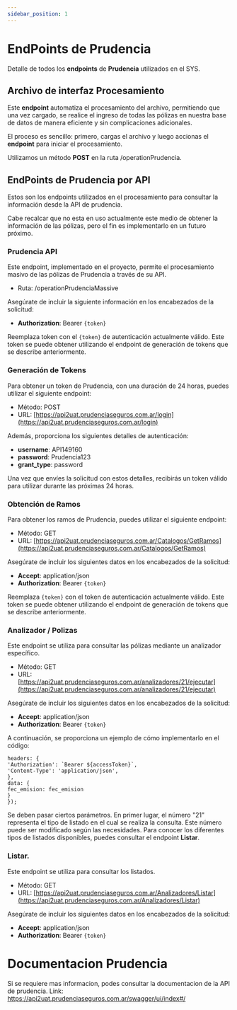 ```yaml
---
sidebar_position: 1
---
```


# EndPoints de Prudencia

Detalle de todos los **endpoints** de **Prudencia** utilizados en el SYS.

## Archivo de interfaz Procesamiento

Este **endpoint** automatiza el procesamiento del archivo, permitiendo que una vez cargado, se realice el ingreso de todas las pólizas en nuestra base de datos de manera eficiente y sin complicaciones adicionales.

El proceso es sencillo: primero, cargas el archivo y luego accionas el **endpoint** para iniciar el procesamiento.

 Utilizamos un método **POST** en la ruta /operationPrudencia.

## EndPoints de Prudencia por API

Estos son los endpoints utilizados en el procesamiento para consultar la información desde la API de prudencia.

Cabe recalcar que no esta en uso actualmente este medio de obtener la información de las pólizas, pero el fin es implementarlo en un futuro próximo.
### Prudencia API

Este endpoint, implementado en el proyecto, permite el procesamiento masivo de las pólizas de Prudencia a través de su API.

-   Ruta: /operationPrudenciaMassive

Asegúrate de incluir la siguiente información en los encabezados de la solicitud:

-   **Authorization**: Bearer ```{token}```

Reemplaza token con el ```{token}``` de autenticación actualmente válido. Este token se puede obtener utilizando el endpoint de generación de tokens que se describe anteriormente.


### Generación de Tokens

Para obtener un token de Prudencia, con una duración de 24 horas, puedes utilizar el siguiente endpoint:

-   Método: POST
-   URL: [https://api2uat.prudenciaseguros.com.ar/login](https://api2uat.prudenciaseguros.com.ar/login)

Además, proporciona los siguientes detalles de autenticación:

-   **username**: API149160
-   **password**: Prudencia123
-   **grant_type**: password

Una vez que envíes la solicitud con estos detalles, recibirás un token válido para utilizar durante las próximas 24 horas.

###   Obtención de Ramos

Para obtener los ramos de Prudencia, puedes utilizar el siguiente endpoint:

-   Método: GET
-   URL: [https://api2uat.prudenciaseguros.com.ar/Catalogos/GetRamos](https://api2uat.prudenciaseguros.com.ar/Catalogos/GetRamos)

Asegúrate de incluir los siguientes datos en los encabezados de la solicitud:

-   **Accept**: application/json
-   **Authorization**: Bearer ```{token}```

Reemplaza ```{token}``` con el token de autenticación actualmente válido. Este token se puede obtener utilizando el endpoint de generación de tokens que se describe anteriormente.

### Analizador / Polizas

Este endpoint se utiliza para consultar las pólizas mediante un analizador específico.

-   Método: GET
-   URL: [https://api2uat.prudenciaseguros.com.ar/analizadores/21/ejecutar](https://api2uat.prudenciaseguros.com.ar/analizadores/21/ejecutar)

Asegúrate de incluir los siguientes datos en los encabezados de la solicitud:

-   **Accept**: application/json
-   **Authorization**: Bearer ```{token}```

A continuación, se proporciona un ejemplo de cómo implementarlo en el código:

```const  response  =  await  axios.get('https://api2uat.prudenciaseguros.com.ar/analizadores/21/ejecutar', {
headers: {
'Authorization': `Bearer ${accessToken}`,
'Content-Type': 'application/json',
},
data: {
fec_emision: fec_emision
}
});
```

Se deben pasar ciertos parámetros. En primer lugar, el número "21" representa el tipo de listado en el cual se realiza la consulta. Este número puede ser modificado según las necesidades. Para conocer los diferentes tipos de listados disponibles, puedes consultar el endpoint **Listar**.

### Listar.

Este endpoint se utiliza para consultar los listados.

-   Método: GET
-   URL: [https://api2uat.prudenciaseguros.com.ar/Analizadores/Listar](https://api2uat.prudenciaseguros.com.ar/Analizadores/Listar)

Asegúrate de incluir los siguientes datos en los encabezados de la solicitud:

-   **Accept**: application/json
-   **Authorization**: Bearer ```{token}```

# Documentacion Prudencia
Si se requiere mas informacion, podes consultar la documentacion de la API de prudencia.
Link: https://api2uat.prudenciaseguros.com.ar/swagger/ui/index#/